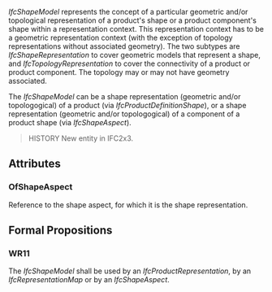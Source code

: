 _IfcShapeModel_ represents the concept of a particular geometric and/or topological representation of a product's shape or a product component's shape within a representation context. This representation context has to be a geometric representation context (with the exception of topology representations without associated geometry). The two subtypes are _IfcShapeRepresentation_ to cover geometric models that represent a shape, and _IfcTopologyRepresentation_ to cover the connectivity of a product or product component. The topology may or may not have geometry associated.

<!-- end of short definition -->


The _IfcShapeModel_ can be a shape representation (geometric and/or topologogical) of a product (via _IfcProductDefinitionShape_), or a shape representation (geometric and/or topologogical) of a component of a product shape (via _IfcShapeAspect_).

> HISTORY New entity in IFC2x3.

## Attributes

### OfShapeAspect
Reference to the shape aspect, for which it is the shape representation.

## Formal Propositions

### WR11
The _IfcShapeModel_ shall be used by an _IfcProductRepresentation_, by an _IfcRepresentationMap_ or by an _IfcShapeAspect_.
